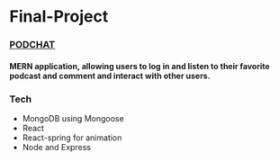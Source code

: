 # Final-Project
### [PODCHAT](https://www.podchat.app)

#### MERN application, allowing users to log in and listen to their favorite podcast and comment and interact with other users. 

### Tech

* MongoDB using Mongoose
* React 
* React-spring for animation
* Node and Express
